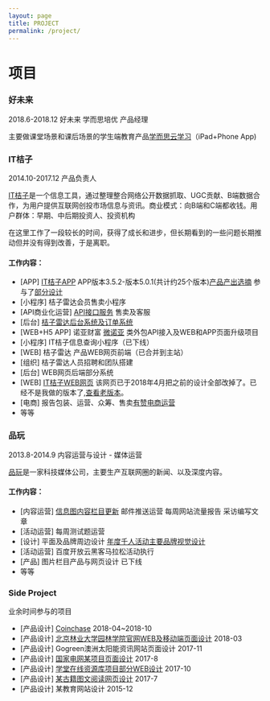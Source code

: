 ```yaml
---
layout: page
title: PROJECT
permalink: /project/
---
```


# 项目
### 好未来  
2018.6-2018.12 好未来 学而思培优 产品经理

主要做课堂场景和课后场景的学生端教育产品[学而思云学习](https://itunes.apple.com/cn/app/id1327715695)（iPad+Phone App)


### IT桔子
2014.10-2017.12 产品负责人

[IT桔子](https://www.itjuzi.com/)是一个信息工具，通过整理整合网络公开数据抓取、UGC贡献、B端数据合作，为用户提供互联网创投市场信息与资讯。商业模式：向B端和C端都收钱。用户群体：早期、中后期投资人、投资机构

在这里工作了一段较长的时间，获得了成长和进步，但长期看到的一些问题长期推动但并没有得到改善，于是离职。

#### 工作内容：
* [APP] [IT桔子APP](https://itunes.apple.com/cn/app/id915709839) APP版本3.5.2-版本5.0.1(共计约25个版本)[产品产出选摘](https://ruolan.github.io/product/itjuzi-app-part.html/) 参与了[部分设计](https://ruolan.github.io/design/2017/09/10/itjuzi-app-design.html/)
* [小程序] 桔子雷达会员售卖小程序
* [API商业化运营] [API接口服务](https://www.itjuzi.com/api/) 售卖及客服
* [后台] [桔子雷达后台系统及订单系统](https://ruolan.github.io/product/itjuzi-radar-manage-system.html/)
* [WEB+H5 APP] 诺亚财富 [微诺亚](https://itunes.apple.com/cn/app/id700524268) 类外包API接入及WEB和APP页面升级项目
* [小程序] IT桔子信息查询小程序（已下线）
* [WEB] 桔子雷达 产品WEB网页前端（已合并到主站）
* [组织] 桔子雷达人员招聘和团队搭建
* [后台] WEB网页后端部分系统
* [WEB] [IT桔子WEB网页](https://www.itjuzi.com/) 该网页已于2018年4月把之前的设计全部改掉了。已经不是我做的版本了,[查看老版本](https://ruolan.github.io/design/2015/11/10/itjuzi-website-design.html/)。
* [电商] 报告包装、运营、众筹、售卖[有赞电商运营](https://h5.youzan.com/v2/showcase/homepage?alias=1aq9ufeen)
* 等等


### 品玩
2013.8-2014.9 内容运营与设计 - 媒体运营

[品玩](http://www.pingwest.com/)是一家科技媒体公司，主要生产互联网圈的新闻、以及深度内容。

#### 工作内容：

* [内容运营] [信息图内容栏目更新](http://www.pingwest.com/?s=pingraphic) 邮件推送运营 每周网站流量报告 采访编写文章
* [活动运营] 每周测试题运营
* [设计] 平面及品牌周边设计 [年度千人活动主要品牌视觉设计](http://sync2013bj.pingwest.com/)
* [活动运营] 百度开放云黑客马拉松活动执行
* [产品] 图片栏目产品与网页设计 已下线
* 等等


### Side Project

业余时间参与的项目

* [产品设计] [Coinchase](https://ruolan.github.io/design/2018/08/30/coinchase-website-design.hmtl/) 2018-04~2018-10
* [产品设计] [北京林业大学园林学院官网WEB及移动端页面设计](https://ruolan.github.io/design/2018/03/26/beijing-forestry-university-la-school-website-design.hmtl/) 2018-03
* [产品设计] Gogreen澳洲太阳能资讯网站页面设计 2017-11
* [产品设计] [国家电网某项目页面设计](https://ruolan.github.io/design/2017/08/10/national-grid-app.html/)  2017-8
* [产品设计] [学堂在线资源库项目部分WEB设计](https://ruolan.github.io/design/2017/10/10/xuetangx-mooc-website-design.html/) 2017-10
* [产品设计] [某古籍图文阅读网页设计](https://ruolan.github.io/design/2017/07/10/book-reading-website-design.html/) 2017-7
* [产品设计] 某教育网站设计 2015-12
